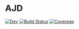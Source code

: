 # AJD

[![Dev](https://img.shields.io/badge/docs-dev-blue.svg)](https://gericke-n.github.io/AJD.jl/dev/)
[![Build Status](https://github.com/gericke-n/AJD.jl/actions/workflows/CI.yml/badge.svg?branch=master)](https://github.com/gericke-n/AJD.jl/actions/workflows/CI.yml?query=branch%3Amaster)
[![Coverage](https://codecov.io/gh/gericke-n/AJD.jl/branch/master/graph/badge.svg)](https://codecov.io/gh/gericke-n/AJD.jl)
